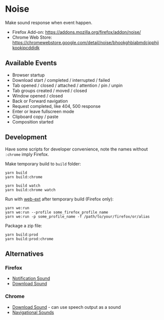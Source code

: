 Noise
=====

Make sound response when event happen.

- Firefox Add-on: https://addons.mozilla.org/firefox/addon/noise/
- Chrome Web Store: https://chromewebstore.google.com/detail/noise/bhookghbiabmdcjpphjikookipcddidk

Available Events
----------------

- Browser startup
- Download start / completed / interrupted / failed
- Tab opened / closed / attached / attention / pin / unpin
- Tab groups created / moved / closed
- Window opened / closed
- Back or Forward navigation
- Request completed, like 404, 500 response
- Enter or leave fullscreen mode
- Clipboard copy / paste
- Composition started


Development
-----------

Have some scripts for developer convenience, note the names without `:chrome` imply Firefox.

Make temporary build to `build` folder:

    yarn build
    yarn build:chrome

    yarn build watch
    yarn build:chrome watch

Run with [web-ext][] after temporary build (Firefox only):

    yarn we:run
    yarn we:run --profile some_firefox_profile_name
    yarn we:run -p some_profile_name -f /path/to/your/firefox/or/alias

Package a zip file:

    yarn build:prod
    yarn build:prod:chrome


Alternatives
------------

### Firefox

- [Notification Sound][]
- [Download Sound][]

### Chrome

- [Download Sound][Download Sound - Chrome] - can use speech output as a sound
- [Navigational Sounds][]



[web-ext]: https://github.com/mozilla/web-ext
[Notification Sound]: https://addons.mozilla.org/firefox/addon/notification-sound/
[Download Sound]: https://addons.mozilla.org/firefox/addon/download-sound/
[Download Sound - Chrome]: https://chromewebstore.google.com/detail/download-sound/fmcbineojopoamfhaabogigdbpbklnld
[Navigational Sounds]: https://chromewebstore.google.com/detail/navigational-sounds/plhoioliblcddpmljieonfdndcmjmkpd
